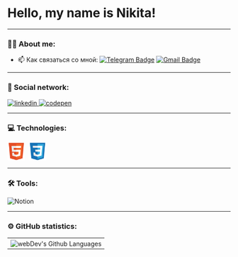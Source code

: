 
# Hello, my name is Nikita!

---

### :man_technologist: About me:


- :mailbox: Как связаться со мной: [![Telegram Badge](https://img.shields.io/badge/-NiksIvnv-blue?style=flat&logo=Telegram&logoColor=white)](https://t.me/NiksIvnv) [![Gmail Badge](https://img.shields.io/badge/-Gmail-red?style=flat&logo=Gmail&logoColor=white)](mailto:niksivnv@gmail.com)

---

### 🤝 Social network:

  <div id="badges">
    <a href="https://www.linkedin.com/in/niks-ivnv-36a745286/" target="_blank">
      <img src="https://cdn-icons-png.flaticon.com/512/2504/2504799.png" width="40" height="40" alt="linkedin" />
    </a>
    <a href="https://codepen.io/niksivnv" target="_blank">
      <img src="https://raw.githubusercontent.com/rahuldkjain/github-profile-readme-generator/master/src/images/icons/Social/codepen.svg" width="40" height="40" alt="codepen" />
    </a>
<!--     <a href="https://codepen.io/niksivnv" target="_blank">
      <img align="center" src="https://raw.githubusercontent.com/rahuldkjain/github-profile-readme-generator/master/src/images/icons/Social/codepen.svg" alt="codepen" height="40" width="40" />
    </a> -->
  </div>

---

### 💻 Technologies:

<div>
  <img src="https://github.com/devicons/devicon/blob/master/icons/html5/html5-original.svg" title="html5" alt="html5" width="40" height="40"/>&nbsp
  <img src="https://github.com/devicons/devicon/blob/master/icons/css3/css3-original.svg" title="css" alt="css" width="40" height="40"/>&nbsp
</div>


---

### 🛠 Tools:

<div>
  <img src="https://upload.wikimedia.org/wikipedia/commons/e/e9/Notion-logo.svg" title="Notion" alt="Notion" width="40" height="40"/>&nbsp;
</div>

---
 

### ⚙️ GitHub statistics:

<table>
  <tr>
    <td>
      <img height="195px" align="center" alt="webDev's Github Languages" src="https://github-readme-stats-sigma-five.vercel.app/api/top-langs/?username=NiksIvnv&layout=compact&theme=vision-friendly-dark" />
    </td>
  </tr>
</table>
